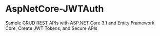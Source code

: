 # AspNetCore-JWTAuth
Sample CRUD REST APIs with ASP.NET Core 3.1 and Entity Framework Core, Create JWT Tokens, and Secure APIs
